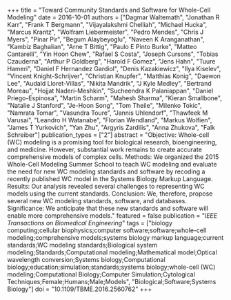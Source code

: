 +++
title = "Toward Community Standards and Software for Whole-Cell Modeling"
date = 2016-10-01
authors = ["Dagmar Waltemath", "Jonathan R Karr", "Frank T Bergmann", "Vijayalakshmi Chelliah", "Michael Hucka", "Marcus Krantz", "Wolfram Liebermeister", "Pedro Mendes", "Chris J Myers", "Pinar Pir", "Begum Alaybeyoglu", "Naveen K Aranganathan", "Kambiz Baghalian", "Arne T Bittig", "Paulo E Pinto Burke", "Matteo Cantarelli", "Yin Hoon Chew", "Rafael S Costa", "Joseph Cursons", "Tobias Czauderna", "Arthur P Goldberg", "Harold F Gomez", "Jens Hahn", "Tuure Hameri", "Daniel F Hernandez Gardiol", "Denis Kazakiewicz", "Ilya Kiselev", "Vincent Knight-Schrijver", "Christian Knupfer", "Matthias Konig", "Daewon Lee", "Audald Lloret-Villas", "Nikita Mandrik", "J Kyle Medley", "Bertrand Moreau", "Hojjat Naderi-Meshkin", "Sucheendra K Palaniappan", "Daniel Priego-Espinosa", "Martin Scharm", "Mahesh Sharma", "Kieran Smallbone", "Natalie J Stanford", "Je-Hoon Song", "Tom Theile", "Milenko Tokic", "Namrata Tomar", "Vasundra Toure", "Jannis Uhlendorf", "Thawfeek M Varusai", "Leandro H Watanabe", "Florian Wendland", "Markus Wolfien", "James T Yurkovich", "Yan Zhu", "Argyris Zardilis", "Anna Zhukova", "Falk Schreiber"]
publication_types = ["2"]
abstract = "Objective: Whole-cell (WC) modeling is a promising tool for biological research, bioengineering, and medicine. However, substantial work remains to create accurate comprehensive models of complex cells. Methods: We organized the 2015 Whole-Cell Modeling Summer School to teach WC modeling and evaluate the need for new WC modeling standards and software by recoding a recently published WC model in the Systems Biology Markup Language. Results: Our analysis revealed several challenges to representing WC models using the current standards. Conclusion: We, therefore, propose several new WC modeling standards, software, and databases. Significance: We anticipate that these new standards and software will enable more comprehensive models."
featured = false
publication = "*IEEE Transactions on Biomedical Engineering*"
tags = ["biology computing;cellular biophysics;computer software;software;whole-cell modeling;comprehensive models;systems biology markup language;current standards;WC modeling standards;Biological system modeling;Standards;Computational modeling;Mathematical model;Optical wavelength conversion;Systems biology;Computational biology;education;simulation;standards;systems biology;whole-cell (WC) modeling;Computational Biology;Computer Simulation;Cytological Techniques;Female;Humans;Male;Models", "Biological;Software;Systems Biology"]
doi = "10.1109/TBME.2016.2560762"
+++

